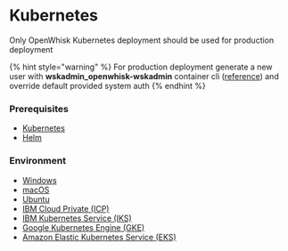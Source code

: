 # Kubernetes

Only OpenWhisk Kubernetes deployment should be used for production deployment

{% hint style="warning" %}
For production deployment generate a new user with **wskadmin\_openwhisk-wskadmin** container cli \([reference](https://github.com/apache/openwhisk/tree/master/tools/admin)\) and override default provided system auth
{% endhint %}

### Prerequisites

* [Kubernetes](../../../kubernetes/)
* [Helm](../../../helm.md)

### Environment

* [Windows](environment/windows.md)
* [macOS](environment/macos.md)
* [Ubuntu](environment/ubuntu.md)
* [IBM Cloud Private \(ICP\)](https://github.com/apache/openwhisk-deploy-kube/blob/master/docs/k8s-ibm-private.md#configuring-openwhisk)
* [IBM Kubernetes Service \(IKS\)](https://github.com/apache/openwhisk-deploy-kube/blob/master/docs/k8s-ibm-public.md#configuring-openwhisk)
* [Google Kubernetes Engine \(GKE\)](https://github.com/apache/openwhisk-deploy-kube/blob/master/docs/k8s-google.md#configuring-openwhisk)
* [Amazon Elastic Kubernetes Service \(EKS\)](https://github.com/apache/openwhisk-deploy-kube/blob/master/docs/k8s-aws.md#configuring-openwhisk)

